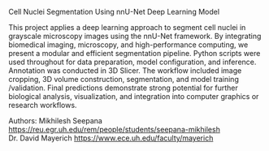 Cell Nuclei Segmentation Using nnU-Net Deep Learning Model

This project applies a deep learning approach to segment cell nuclei in grayscale microscopy images using the 
nnU-Net framework. By integrating biomedical imaging, microscopy, and high-performance computing, we present 
a modular and efficient segmentation pipeline. Python scripts were used throughout for data preparation, model 
configuration, and inference. Annotation was conducted in 3D Slicer. The workflow included image cropping, 3D 
volume construction, segmentation, and model training /validation. Final predictions demonstrate strong potential 
for further biological analysis, visualization, and integration into computer graphics or research workflows. 
 
Authors:
Mikhilesh Seepana https://reu.egr.uh.edu/rem/people/students/seepana-mikhilesh  
Dr. David Mayerich https://www.ece.uh.edu/faculty/mayerich  
